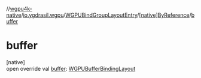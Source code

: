 //[wgpu4k-native](../../../../index.md)/[io.ygdrasil.wgpu](../../index.md)/[WGPUBindGroupLayoutEntry](../index.md)/[[native]ByReference](index.md)/[buffer](buffer.md)

# buffer

[native]\
open override val [buffer](buffer.md): [WGPUBufferBindingLayout](../../-w-g-p-u-buffer-binding-layout/index.md)